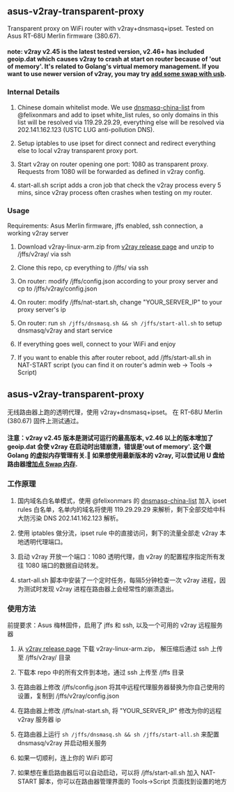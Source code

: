 ## asus-v2ray-transparent-proxy

Transparent proxy on WiFi router with v2ray+dnsmasq+ipset. Tested on Asus RT-68U Merlin firmware (380.67).

#### note: v2ray v2.45 is the latest tested version, v2.46+ has included geoip.dat which causes v2ray to crash at start on router because of 'out of memory'. It's related to Golang's virtual memory management. If you want to use newer version of v2ray, you may try [add some swap with usb](https://mydevtutorials.wordpress.com/2014/01/10/how-to-activate-swap-on-asus-rt-ac68u-router/).

### Internal Details

1. Chinese domain whitelist mode. We use [dnsmasq-china-list](https://github.com/felixonmars/dnsmasq-china-list) from @felixonmars and add to ipset white_list rules, so only domains in this list will be resolved via 119.29.29.29, everything else will be resolved via 202.141.162.123 (USTC LUG anti-pollution DNS).

2. Setup iptables to use ipset for direct connect and redirect everything else to local v2ray transparent proxy port.

3. Start v2ray on router opening one port: 1080 as transparent proxy. Requests from 1080 will be forwarded as defined in v2ray config.

4. start-all.sh script adds a cron job that check the v2ray process every 5 mins, since v2ray process often crashes when testing on my router.

### Usage
Requirements: Asus Merlin firmware, jffs enabled, ssh connection, a working v2ray server

1. Download v2ray-linux-arm.zip from [v2ray release page](https://github.com/v2ray/v2ray-core/releases) and unzip to /jffs/v2ray/ via ssh

2. Clone this repo, cp everything to /jffs/ via ssh

3. On router: modify /jffs/config.json according to your proxy server and cp to /jffs/v2ray/config.json

4. On router: modify /jffs/nat-start.sh, change "YOUR_SERVER_IP" to your proxy server's ip

5. On router: run `sh /jffs/dnsmasq.sh && sh /jffs/start-all.sh` to setup dnsmasq/v2ray and start service

6. If everything goes well, connect to your WiFi and enjoy

7. If you want to enable this after router reboot, add /jffs/start-all.sh in NAT-START script (you can find it on router's admin web -> Tools -> Script)

## asus-v2ray-transparent-proxy

无线路由器上跑的透明代理，使用 v2ray+dnsmasq+ipset。 在 RT-68U Merlin (380.67) 固件上测试通过。

#### 注意：v2ray v2.45 版本是测试可运行的最高版本, v2.46 以上的版本增加了 geoip.dat 会使 v2ray 在启动时出错崩溃，错误是'out of memory'. 这个跟 Golang 的虚拟内存管理有关. 如果想使用最新版本的 v2ray, 可以尝试用 U 盘给路由器[增加点 Swap 内存](https://mydevtutorials.wordpress.com/2014/01/10/how-to-activate-swap-on-asus-rt-ac68u-router/).
### 工作原理

1. 国内域名白名单模式，使用 @felixonmars 的 [dnsmasq-china-list](https://github.com/felixonmars/dnsmasq-china-list) 加入 ipset rules 白名单，名单内的域名将使用 119.29.29.29 来解析，剩下全部交给中科大防污染 DNS 202.141.162.123 解析。

2. 使用 iptables 做分流，ipset rule 中的直接访问，剩下的流量全部走 v2ray 本地透明代理端口。

3. 启动 v2ray 开放一个端口：1080 透明代理，由 v2ray 的配置程序指定所有发往 1080 端口的数据自动转发。

4. start-all.sh 脚本中安装了一个定时任务，每隔5分钟检查一次 v2ray 进程，因为测试时发现 v2ray 进程在路由器上会经常性的崩溃退出。

### 使用方法
前提要求：Asus 梅林固件，启用了 jffs 和 ssh, 以及一个可用的 v2ray 远程服务器

1. 从 [v2ray release page](https://github.com/v2ray/v2ray-core/releases) 下载 v2ray-linux-arm.zip， 解压缩后通过 ssh 上传至 /jffs/v2ray/ 目录

2. 下载本 repo 中的所有文件到本地，通过 ssh 上传至 /jffs 目录

3. 在路由器上修改 /jffs/config.json 将其中远程代理服务器替换为你自己使用的设置，复制到 /jffs/v2ray/config.json

4. 在路由器上修改 /jffs/nat-start.sh, 将 "YOUR_SERVER_IP" 修改为你的远程 v2ray 服务器 ip

5. 在路由器上运行 `sh /jffs/dnsmasq.sh && sh /jffs/start-all.sh` 来配置 dnsmasq/v2ray 并启动相关服务

6. 如果一切顺利，连上你的 WiFi 即可

7. 如果想在重启路由器后可以自动启动，可以将 /jffs/start-all.sh 加入 NAT-START 脚本，你可以在路由器管理界面的 Tools->Script 页面找到设置的地方
